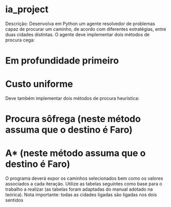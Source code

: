 # ia_project


Descrição: Desenvolva em Python um agente resolvedor de problemas capaz de procurar um
caminho, de acordo com diferentes estratégias, entre duas cidades distintas.
O agente deve implementar dois métodos de procura cega:
# Em profundidade primeiro
# Custo uniforme
Deve também implementar dois métodos de procura heurística:
# Procura sôfrega (neste método assuma que o destino é Faro)
# A* (neste método assuma que o destino é Faro)
O programa deverá expor os caminhos selecionados bem como os valores associados a cada
iteração.
Utilize as tabelas seguintes como base para o trabalho a realizar (as tabelas foram adaptadas
do manual adotado na teórica). Nota importante: todas as cidades ligadas são ligadas nos dois
sentidos
